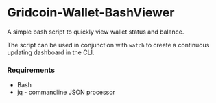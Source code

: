 # Gridcoin-Wallet-BashViewer
A simple bash script to quickly view wallet status and balance.

The script can be used in conjunction with `watch` to create a continuous updating dashboard in the CLI.

### Requirements
* Bash
* jq - commandline JSON processor
